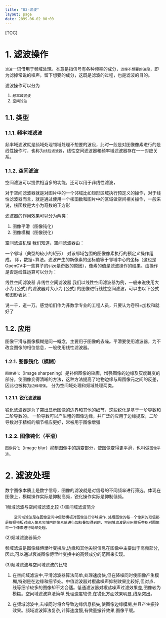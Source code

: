 ```yaml
---
title: "03-滤波"
layout: page
date: 2099-06-02 00:00
---
```



[TOC]
# 1. 滤波操作

`滤波`一词借用于频域处理。本意是指信号有各种频率的成分，`滤掉不想要的波段`，即为滤掉常说的噪声，留下想要的成分，这既是滤波的过程，也是滤波的目的。

滤波操作可以分为
1. `频率域滤波`
2. `空间滤波`

## 1.1. 类型
### 1.1.1. 频率域滤波

频率域滤波就是频域处理领域处理不想要的波段，此时一般是对图像像素进行的是线性操作时，也称为`线性滤波器`，线性空间滤波器和频率域滤波器存在一一对应关系。

### 1.1.2. 空间滤波
空间滤波可以提供相当多的功能，还可以用于非线性滤波，


对于空间滤波器就是对图片中的一个邻域比如矩形区域执行预定义的操作，对于线性滤波器而言，就是通过使用一个核函数和图片中的区域做空间相关操作，一般来说，核函数是大小为奇数的正方形


滤波器的作用效果可以分为两类：
1. 图像平滑（图像钝化）
2. 图像模糊（图像锐化）


空间滤波机理
我们知道，空间滤波器由：

一个邻域（典型的较小的矩形）
对该邻域包围的图像像素执行的预定义操作组成。
即，数据+算法。滤波产生的新像素的坐标值等于邻域中心的坐标（这也是OpenCV中一些算子的size是奇数的原因），像素的值是滤波操作的结果。由操作是否是线性运算可以分为：

线性空间滤波器
非线性空间滤波器
我们以线性空间滤波器为例，一般来说使用大小为 [公式] 的滤波器对大小为 [公式] 的图像进行线性空间滤波，可以由以下公式和图形表达：


说一千，道一万。感觉咱们作为非数学专业的工程人员，只要认为卷积=加权和就好了

## 1.2. 应用



图像平滑与图像模糊是同一概念，主要用于图像的去噪。平滑要使用滤波器，为不改变图像的相位信息，一般使用线性滤波器。

### 1.2.1. 图像锐化（模糊）

`图像锐化`（image sharpening）是补偿图像的轮廓，增强图像的边缘及灰度跳变的部分，使图像变得清晰的方法，这种方法提高了地物边缘与周围像元之间的反差，因此也被称为`边缘增强`。
分为空间域处理和频域处理两类。

#### 1.2.1.1. 锐化滤波器


锐化滤波器是为了突出显示图像的边界和其他的细节，这些锐化是基于一阶导数和二阶导数的。
一阶导数可以产生粗的图像边缘，并广泛的应用于边缘提取，二阶导数对于精细的细节相应更好，常被用于图像增强

### 1.2.2. 图像钝化（平滑）

`图像钝化`（image blur）抑制图像中的跳变部分，使图像变得更平滑，也叫做`图像平滑`。




# 2. 滤波处理

数字图像本质上是数字信号，图像的滤波就是对信号的不同频率进行筛选。体现在图像上，模糊操作实际是抑制高频，锐化操作实际是抑制低频。


1频域滤波与空间域滤波比较
(1)空间域滤波简介

        空间域滤波是在图像空间中借助模板对图像进行邻域操作,处理图像的每一个像素的取值都是根据模板对输入像素邻域内的像素值进行加权叠加得到的，空间域滤波是应用模板卷积对图像每一个像素进行局部处理。

 

(2)频域滤波器简介

频域滤波是图像经傅里叶变换后,边缘和其他尖锐信息在图像中主要出于高频部分,因此,可以通过衰减图像傅里叶变换中的高频成分的范围来实现。

 

(3)频域滤波与空间域滤波的比较

1. 在空间域滤波中,平滑滤波器算法简单,处理速度快,但在降噪同时使图像产生模糊,特别是在边缘和细节处。中值滤波器对椒盐噪声抑制效果比较好,但对点、线等细节较多的图像却不太合适。低通滤波器对椒盐噪声过滤效果差,图像较为模糊。空间域滤波算法简单,处理速度较快,在锐化方面效果明显,线条突出。

2. 在频域滤波中,去噪同时将会导致边缘信息损失,使图像边缘模糊,并且产生振铃效果。频域滤波算法复杂,计算速度慢,有微量振铃效果,图像平缓。
